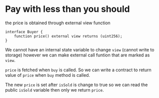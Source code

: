 # Pay with less than you should

the price is obtained through external view function
```
interface Buyer {
    function price() external view returns (uint256);
}
```

We cannot have an internal state variable to change `view` (cannot write to storage) however we can make external call funtion that are marked as `view`.

`price` is fetched when `buy` is called. So we can write a contract to return value of `price` when `buy` method is called.

The new `price` is set after `isSold` is change to true so we can read the public `isSold` variable then only we return `price`.